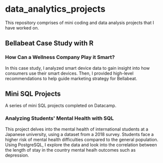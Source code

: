 # data_analytics_projects
This repository comprises of mini coding and data analysis projects that I have worked on. 

## Bellabeat Case Study with R
### How Can a Wellness Company Play it Smart?
In this case study, I analyzed smart device data to gain insight into how consumers use their smart devices. Then, I provided high-level recommendations to help guide marketing strategy for Bellabeat.






## Mini SQL Projects
A series of mini SQL projects completed on Datacamp.

### Analyzing Students' Mental Health with SQL
This project delves into the mental health of international students at a Japanese university, using a dataset from a 2018 survey. Students face a higher risk of mental health difficulties compared to the general population. Using PostgreSQL, I explore the data and look into the correlation between the length of stay in the country mental healh outcomes such as depression. 
